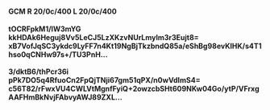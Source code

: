 #### GCM R 20/0c/400 L 20/0c/400
**tOCRFpkM1/lW3mYG**<br/>**kkHDAk6Heguj8Vv5LeCJ5LzXKzvNUrLmylm3r3Eujt8=**<br/>**xB7VofJqSC3ykdc9LyFF7n4Kt19NgBjTkzbndQ85a/eShBg98evKlHK/s4T1hso0qCNHw97s+/TU3PnH...**<br/><br/>
**3/dktB6/thPcr36i**<br/>**pPk7DO5q4RfuoCn2FpQjTNji67gm51qPX/n0wVdImS4=**<br/>**c56T82/rFwxVU4CWLVtMgnfFyiQ+2owzcbSHt609NKw04Go/ytP/VFrxgAAFHmBkNvjFAbvyAWJ89ZXL...**